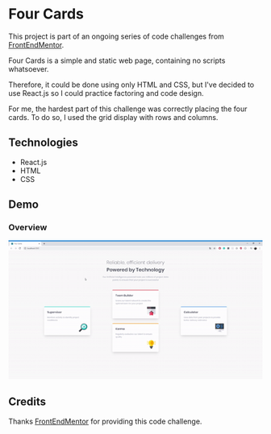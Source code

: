 # Four Cards

This project is part of an ongoing series of code challenges from [FrontEndMentor](https://github.com/frontendmentorio).

Four Cards is a simple and static web page, containing no scripts whatsoever. 

Therefore, it could be done using only HTML and CSS, but I've decided to use React.js so I could practice factoring and code design.

For me, the hardest part of this challenge was correctly placing the four cards. To do so, I used the grid display with rows and columns.

## Technologies
* React.js
* HTML
* CSS

## Demo
### Overview
![Overview](https://github.com/malvesbertoni/four-card/blob/master/public/overview.gif)

## Credits
Thanks [FrontEndMentor](https://github.com/frontendmentorio) for providing this code challenge.